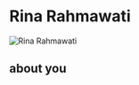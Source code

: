 Rina Rahmawati
=
![Rina Rahmawati](https://raw.githubusercontent.com/LoroSukmo/lorosukmo/master/image/rr.png)


about you
-
